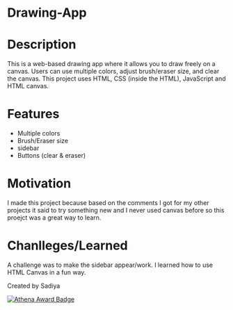 # Drawing-App

# Description
This is a web-based drawing app where it allows you to draw freely on a canvas.
Users can use multiple colors, adjust brush/eraser size, and clear the canvas.
This project uses HTML, CSS (inside the HTML), JavaScript and HTML canvas.

# Features
- Multiple colors
- Brush/Eraser size
- sidebar
- Buttons (clear & eraser)

# Motivation
I made this project because based on the comments I got for my other projects it said to try something new and I never used canvas before so this proejct was a great way to learn.

# Chanlleges/Learned
A challenge was to make the sidebar appear/work. I learned how to use HTML Canvas in a fun way.

Created by Sadiya

[![Athena Award Badge](https://img.shields.io/endpoint?url=https%3A%2F%2Faward.athena.hackclub.com%2Fapi%2Fbadge)](https://award.athena.hackclub.com?utm_source=readme)
